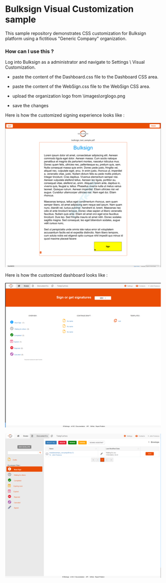# Bulksign Visual Customization sample
This sample repository demonstrates CSS customization for Bulksign platform using a fictitious "Generic Company" organization.


### How can I use this ?

Log into Bulksign as a administrator and navigate to Settings \ Visual Customization.

- paste the content of the Dashboard.css file to the Dashboard CSS area.

- paste the content of the WebSign.css file to the WebSign CSS area.

- upload the organization logo from \images\orglogo.png

- save the changes

Here is how the customized signing experience looks like :
<br/>
<br/>
![](images/websign.png)


Here is how the customized dashboard looks like :
<br/>
<br/>
![](images/dashboard_1.png)
<br/>
<br/>
![](images/dashboard_2.png)


